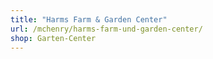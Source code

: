 ```yaml
---
title: "Harms Farm & Garden Center"
url: /mchenry/harms-farm-und-garden-center/
shop: Garten-Center
---
```

